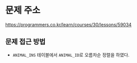 # 문제 주소
https://programmers.co.kr/learn/courses/30/lessons/59034

## 문제 접근 방법
- `ANIMAL_INS` 테이블에서 `ANIMAL_ID`로 오름차순 정렬을 하였다.
